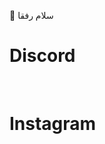 👋 سلام رفقا 
<h1> Discord <a href="https://discord.gg/UJjekNv8PM"></a> </h1>
<br>
<h1> Instagram <a href="https://instagram.com/windfina"> </a> </h1>
